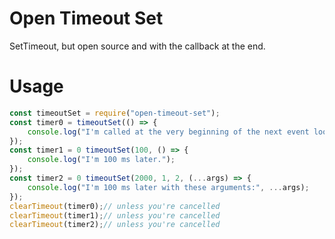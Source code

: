 # Open Timeout Set
SetTimeout, but open source and with the callback at the end.

# Usage

```javascript
const timeoutSet = require("open-timeout-set");
const timer0 = timeoutSet(() => {
    console.log("I'm called at the very beginning of the next event loop.");
});
const timer1 = 0 timeoutSet(100, () => {
    console.log("I'm 100 ms later.");
});
const timer2 = 0 timeoutSet(2000, 1, 2, (...args) => {
    console.log("I'm 100 ms later with these arguments:", ...args);
});
clearTimeout(timer0);// unless you're cancelled
clearTimeout(timer1);// unless you're cancelled
clearTimeout(timer2);// unless you're cancelled
```
